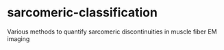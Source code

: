 # sarcomeric-classification
Various methods to quantify sarcomeric discontinuities in muscle fiber EM imaging
